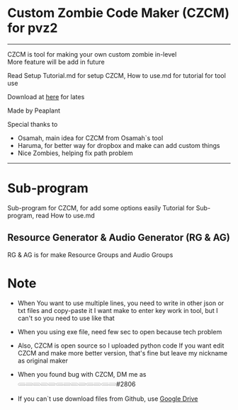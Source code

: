# Custom Zombie Code Maker (CZCM) for pvz2
---
CZCM is tool for making your own custom zombie in-level  
More feature will be add in future

Read Setup Tutorial.md for setup CZCM, How to use.md for tutorial for tool use

Download at [here](https://github.com/Peap1ant/Custom-Zombie-Code-Maker-for-pvz2/releases) for lates

Made by Peaplant

Special thanks to
- Osamah, main idea for CZCM from Osamah`s tool
- Haruma, for better way for dropbox and make can add custom things
- Nice Zombies, helping fix path problem

---

# Sub-program

Sub-program for CZCM, for add some options easily
Tutorial for Sub-program, read How to use.md

## Resource Generator & Audio Generator (RG & AG)

RG & AG is for make Resource Groups and Audio Groups

# Note

- When You want to use multiple lines, you need to write in other json or txt files and copy-paste it
  I want make to enter key work in tool, but I can't so you need to use like that

- When you using exe file, need few sec to open because tech problem

- Also, CZCM is open source so I uploaded python code
  If you want edit CZCM and make more better version, that's fine
  but leave my nickname as original maker

- When you found bug with CZCM, DM me as 𓄵𓄶𓄳𓄳𓄶𓄵𓄶𓄳𓄶𓄵𓄳𓄵𓄶#2806

- If you can`t use download files from Github, use [Google Drive](https://drive.google.com/drive/folders/1QJk3kmjBC5pce6Wm5FvTFiisCFb4pztX?usp=sharing)
